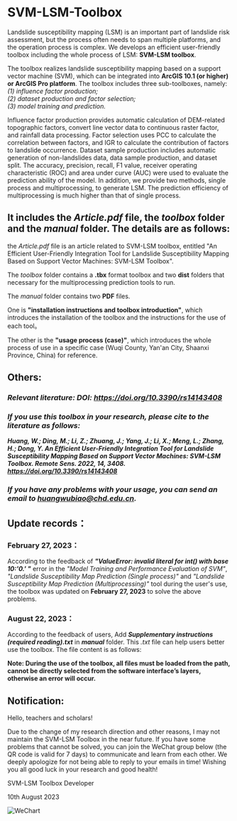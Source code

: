 # SVM-LSM-Toolbox
Landslide susceptibility mapping (LSM) is an important part of landslide risk assessment, but the process often needs to span multiple platforms, and the operation process is complex. We develops an efficient user-friendly toolbox including the whole process of LSM: **SVM-LSM toolbox**.

The toolbox realizes landslide susceptibility mapping based on a support vector machine (SVM), which can be integrated into **ArcGIS 10.1 (or higher) or ArcGIS Pro platform**. The toolbox includes three sub-toolboxes, namely:  
  *(1) influence factor production;*  
  *(2) dataset production and factor selection;*  
  *(3) model training and prediction.*

Influence factor production provides automatic calculation of DEM-related topographic factors, convert line vector data to continuous raster factor, and rainfall data processing. Factor selection uses PCC to calculate the correlation between factors, and IGR to calculate the contribution of factors to landslide occurrence. Dataset sample production includes automatic generation of non-landslides data, data sample production, and dataset split. The accuracy, precision, recall, F1 value, receiver operating characteristic (ROC) and area under curve (AUC) were used to evaluate the prediction ability of the model. In addition, we provide two methods, single process and multiprocessing, to generate LSM. The prediction efficiency of multiprocessing is much higher than that of single process.

## It includes the *Article.pdf* file, the *toolbox* folder and the *manual* folder. The details are as follows:

the *Article.pdf* file is an article related to SVM-LSM toolbox, entitled "An Efficient User-Friendly Integration Tool for Landslide Susceptibility Mapping Based on Support Vector Machines: SVM-LSM Toolbox".

The *toolbox* folder contains a **.tbx** format toolbox and  two **dist** folders that necessary for the multiprocessing prediction tools to run.

The *manual* folder contains two **PDF** files.

  One is **"installation instructions and toolbox introduction"**, which introduces the installation of the toolbox and the instructions for the use of each tool。

  The other is the **"usage process (case)"**, which introduces the whole process of use in a specific case (Wuqi County, Yan'an City, Shaanxi Province, China) for reference.
  
## Others:

### ***Relevant literature: DOI: https://doi.org/10.3390/rs14143408***

### ***If you use this toolbox in your research, please cite to the literature as follows:***  
***Huang, W.; Ding, M.; Li, Z.; Zhuang, J.; Yang, J.; Li, X.; Meng, L.; Zhang, H.; Dong, Y. An Efficient User-Friendly Integration Tool for Landslide Susceptibility Mapping Based on Support Vector Machines: SVM-LSM Toolbox. Remote Sens. 2022, 14, 3408. https://doi.org/10.3390/rs14143408***

### ***If you have any problems with your usage, you can send an email to huangwubiao@chd.edu.cn.***

## Update records：
### February 27, 2023：
  According to the feedback of ***"ValueError: invalid literal for int() with base 10:'0.' "*** error in the *"Model Training and Performance Evaluation of SVM"*, *"Landslide Susceptibility Map Prediction (Single process)"* and *"Landslide Susceptibility Map Prediction (Multiprocessing)"* tool during the user's use, the toolbox was updated on **February 27, 2023** to solve the above problems.
### August 22, 2023：
  According to the feedback of users, Add ***Supplementary instructions (required reading).txt*** in ***manual*** folder. This *.txt* file can help users better use the toolbox. The file content is as follows:

  **Note: During the use of the toolbox, all files must be loaded from the path, cannot be directly selected from the software interface’s layers, otherwise an error will occur.**

## Notification:
Hello, teachers and scholars!

Due to the change of my research direction and other reasons, I may not maintain the SVM-LSM Toolbox in the near future. If you have some problems that cannot be solved, you can join the WeChat group below (the QR code is valid for 7 days) to communicate and learn from each other. We deeply apologize for not being able to reply to your emails in time!
Wishing you all good luck in your research and good health!

SVM-LSM Toolbox Developer

10th August 2023

![WeChart](https://github.com/HuangWBill/SVM-LSM-Toolbox/assets/76198298/694400cb-bc69-4a72-8ff3-aabf8ce2c4a2)
